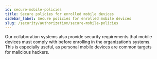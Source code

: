 ```yaml
---
id: secure-mobile-policies
title: Secure policies for enrolled mobile devices
sidebar_label: Secure policies for enrolled mobile devices
slug: /security/authorization/secure-mobile-policies
---
```


Our collaboration systems also provide security requirements that mobile devices must comply with
before enrolling in the organization’s systems. This is especially useful, as personal mobile
devices are common targets for malicious hackers.
